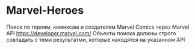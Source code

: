 # Marvel-Heroes
Поиск по героям, комиксам и создателям Marvel Comics через Marvel API https://developer.marvel.com/
Объекты поиска должны строго совпадать с теми результатми, которые находятся на указанном API
